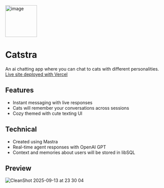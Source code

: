 <img width="100" height="100" alt="image" src="https://github.com/user-attachments/assets/2c26b6a7-0359-4667-89c9-19f3b1aabf2f" />

# Catstra 
An ai chatting app where you can chat to cats with different personalities. <br>
[Live site deployed with Vercel](https://catstra.vercel.app/)

## Features
- Instant messaging with live responses 
- Cats will remember your conversations across sessions
- Cozy themed with cute texting UI

## Technical 
- Created using Mastra 
- Real-time agent responses with OpenAI GPT
- Context and memories about users will be stored in libSQL

## Preview 
![CleanShot 2025-09-13 at 23 30 04](https://github.com/user-attachments/assets/f16e7d16-6098-41b0-b4b9-21f0161b0af3)


